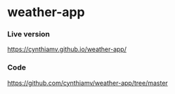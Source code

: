# weather-app
### Live version
https://cynthiamv.github.io/weather-app/

### Code 
https://github.com/cynthiamv/weather-app/tree/master

